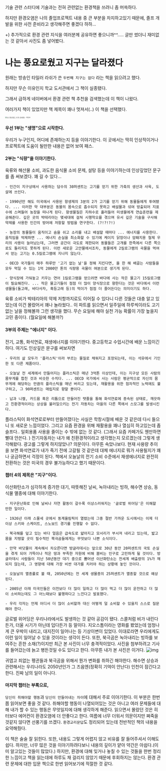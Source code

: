 기술 관련 스터디에 기술과는 전혀 관련없는 환경책을 쓰려니 좀 머쓱하다.

하지만 환경오염은 나의 졸업프로젝트 내용 중 큰 부분을 차지하고있기 때문에, 졸프 개발을 위한 사전 준비라고 생각해주면 좋겠다 하하...

+) 추가적으로 환경 관련 지식을 여러분께 공유하면 좋으니까^^.....  글만 썼더니 재미없는 것 같아서 사진도 좀 넣어봤다.

# 나는 풍요로웠고 지구는 달라졌다

원래는 방송인 타일러 라쉬가 쓴 ``두번째 지구는 없다`` 라는 책을 읽으려고 했다. 

하지만 무슨 이유인지  학교 도서관에서 그 책이 실종됐다.

그래서 급하게 네이버에서 환경 관련 책 추천을 검색했는데 이 책이 나왔다.

여러가지 책이 있었지만 책 제목이 꽤나 멋져서(..)  이 책을 선택했다.

<img src="http://image.yes24.com/goods/92285599/XL" alt="나는 풍요로웠고, 지구는 달라졌다 - YES24" style="zoom:30%;" />



#### 우선 1부는 "생명"으로 시작한다. 

우리가 누구인지, 어디에 존재하는지 등을 이야기한다. 이 곳에서는 딱히 인상적이거나 프로젝트에 도움이 될만한 내용은 없어 보여 패스.



#### 2부는 "식량"을 이야기한다. 

육류와 해산물 소비, 과도한 음식물 소비 문제, 설탕 등을 이야기하는데 인상깊었던 문구를 좀 써보겠다. 꽤 길 수 있다...

```
- 인간이 지구상에서 사용하는 담수의 30퍼센트는 고기를 얻기 위한 가축의 생산과 사육, 도살에 쓰인다.

- 1990년만 해도 미국에서 사용된 항생제의 3분의 2가 고기를 얻기 위해 동물들에게 투여됐다. ... 이러한 약 대부분은 동물의 몸속으로 흡수되지 못하고 배설물과 섞여 방출되어 지표수에 스며들어 농장을 떠나게 된다. 항생물질은 지하수로 흘러들어 미생물에게 연습훈련을 제공해준다. 깊은 곳의 박테리아는 몇세대에 걸쳐 시행착오를 겪으며 유서 깊은 기술을 구사해 약제를 사용한 인간의 방어에 저항할 방법을 연구한다. (?!?!?!)

- 농장의 동물들이 움직이고 숨을 쉬고 소리를 내고 배설할 때마다 ... 에너지를 사용한다. 움직임을 억제하면 ... 에너지 손실을 최소화할 수 있기에 케이지 닭장이나 암퇘지용 철제 우리의 사용이 늘어났는데, 그러면 공간이 극도로 제한되어 동물들은 고개를 한족에서 다른 쪽으로도 돌리지도 못하게 된다. 이런 새로운 고안물에서조차, 동물에게 2킬로그램의 곡물을 먹여서 얻는 고기는 0.5킬로그램에 지나지 않는다.

- OECD 국가들이 매주 하루만 '고기 없는 날'을 정해 지킨다면, 올 한 해 배곯는 사람들을 모두 먹일 수 있는 1억 2000만 톤의 식량용 곡물이 여분으로 생기게 된다.

- 양식장에 가둬놓고 키우는 연어 1킬로그램을 얻으려면 바다에 사는 작은 물고기 15킬로그램이 필요해진다. ... 작은 물고기들이 점점 더 많이 양식장으로 향한다는 것은 바다에서 이런 생물들(돌고래, 바다사자, 혹등고래 등)의 먹이가 점점 더 줄어든다는 의미이기도 하다.

```

육류 소비가 박테리아의 약제 저항까지로도 이어질 수 있다니 다른 것들은 대충 알고 있었는데 이건 몰랐어서 꽤나 놀라웠다.. 이 파트를 읽으면서 일주일에 하루씩이라도 고기 없는 날을 정해볼까 그런 생각을 했다. 무슨 요일에 해야 실천 가능 확률이 가장 높을지 고민 중이다. (월요일에 해볼까?)



#### 3부의 주제는 "에너지" 이다.  

전기, 교통, 화석연료, 재생에너지를 이야기한다. 중고등학교 수업시간에 배운 느낌이긴하다. 여기도 인상깊은 문구를 써보자면

```
- 우리의 삶 모두가 '플라스틱'이라 부르는 물질로 채워지고 포장되는데, 이는 석유에서 기인한 또 다른 제품이다.

- 오늘날 전 세계에서 만들어지는 플라스틱은 매년 3억톤 이상인데, 이는 지구상 모든 사람의 몸무게를 합친 것과 비슷한 수치다. ... OECD 국가에서 사는 사람은 평균적으로 자신의 몸무게에 해당하는 만큼의 플라스틱을 매년 버리고 있는데, 재활용을 위한 점차적인 노력에도 불구하고, 그 90퍼센트는 매립지로 향할 뿐이다.

- 납과 니켈, 카드뮴 혹은 리튬으로 만들어진 탯줄을 통해 화석연료에 종속된 상태로, 깨끗하고 친환경적이라는 상상을 불러일으키는 전기 자동차는 마을의 다른 쪽에서 스모그를 발생시킨다.
```

플라스틱이 화석연로로부터 만들어졌다는 사실은 학창시절에 배운 것 같은데 다시 들으니 또 새로운 느낌이었다. 그리고 요즘 환경을 위해 재활용을 꽤나 열심히 하고있는데 좀 슬프다.. 일회용품 사용을 줄이는 수 밖에 없는 것 같다. (그래서 요즘 카페가도 웬만하면 빨대 안쓴다. ) 전기자동차는 내가 왜 친환경적이라고 생각했는지 모르겠는데 그렇게 생각해왔다. 광고를 그렇게 하지않았나? 의문이다. 아무튼 속았나보다. 현재 사용량 추이을 보면 화석연료가 내가 죽기 전에 고갈될 것 같은데  대체 에너지로 뭐가 사용될지가 꽤나 궁금하면서 걱정이 된다. 책에서 오늘날의 전기 소비 수준에서 재생에너지로 완전히 전환하는 것은 미국의 경우 불가능하다고 했기 때문이다.



#### 챕터 4의 제목은 "지구"이다. 

이산화탄소가 심각하게 증가한 대기, 따뜻해진 날씨, 녹아내리는 빙하, 해수면 상승, 동식물 멸종에 대해 이야기한다. 

```
- 지구온난화로 인해 날씨나 자연 활동이 갈수록 이상스러워지는 '글로벌 위어딩'은 이해할 만한 일이다.

- 1926년 이래 스물세 곳에서 동계올림픽이 열렸는데 그중 절반 가까운 도시에서는 이제 더 이상 스키와 스케이트, 스노보드 경기를 진행할 수 없다.

- 북극해를 덮고 있는 바다 얼음은 급속도로 얇아지고 모서리가 부서져 내리고 있는데, 밟고 몸을 지탱할 곳이 필수적인 북극곰들에게는 무엇보다 나쁜 소식이다.

- 만약 바닷물이 계속해서 차오른다면 방글라데시는 앞으로 30년 동안 20퍼센트의 국토 손실을 겪게 되어 가뜩이나 적은 땅과 부족한 자원에 비해 붐비는 인구로 고민하게 될 것이다. 방글라데시 사람들이 지난 50년동안 대기 중으로 뿜어낸 이산화탄소는 전세계 배출량의 1%가 채 되지 않는데, 그 영향에 대해 가장 비싼 대가를 치러야 하는 상황에 놓인 것이다.

- 오늘날의 멸종률로 볼 때, 2050년에는 전 세계 생물종의 25퍼센트가 멸종할 것으로 예상된다.

- 2005년 이래 미국인들은 이전보다 더 많이 일하고 더 많이 먹고 더 많이 운전하고 더 많이 소비하는데도 그 어느때보다 불행하다고 느낀다고 발표했다.

- 우리 각자는 언제 어디서 더 많이 소비할까 대신 어떻게 덜 소비할 수 있을지 스스로 질문해야 한다.
```

글로벌 위어딩은 우리나라에서도 발생하는 것 같아 공감이 됐다. 스콜처럼 비가 내린다든가, 더울 시기가 아닌데 덥다든가 등 말이다. 지오스톰이라는 영화를 봤었는데 엄청나게 큰 우박이 내리고, 대지진이 일어나는 등 기상이변이 있었다. 이대로라면 우리에게도 이런 일이 일어날 수 있을 것이라는 생각이 든다. 또한, 북극곰은 녹아내리는 빙하를 보여주는 흔한 소재(?)이지만 최근 본 사진이 너무 충격적이었다. 사진을 첨부하려고 기사를 들어갔는데 늙고 병든것일 수도 있다고 한다. 아무튼 내가 본 사진은 이거다. ![img](https://imgnn.seoul.co.kr/img//upload/2015/09/17/SSI_20150917152447_V.jpg) 

귀엽고 죄없는 펭귄들과 북극곰을 위해서 뭔가 변화를 취하긴 해야한다. 해수면 상승과 관련해서는 우리나라도 2050년인가 그 즈음엔(정확히 기억이 안난다) 인천이 잠긴다고 한다. 진짜 남의 일이 아니다. 



#### 마지막 챕터는 부록으로, 

``당신이 취해야할 행동``과 ``당신이 만들어내는 차이``에 대해서 주로 이야기한다. 이 부분은 한번쯤 읽어보면 좋을 것 같다. 취해야할 행동이 나열되어있는 것은 아니고 여러 문제들에 대해 내가 할 수 있는 행동은 무엇일지에 대해 생각하게 해준다. 읽으면서 몰랐던 것은 히터보다 에어컨이 환경오염에 더 안좋다고 한다. 여름에 너무 더워서 의문이지만 쪄죽을것같지 않다면 선풍기를 쓰겠다. ``환경교리문답``도 정리되어 있는데 전반적인 책의 내용을 요약해줬다.  



이 책은 술술 잘 읽힌다. 또한, 내용도 그렇게 어렵지 않고 비유를 잘 들어주셔서 이해도 쉽다. 하지만, 너무 많은 것을 이야기하려다보니 내용의 깊이가 얕아 약간은 아쉽다.(이미 알고있는 것들이 많았다.) 하지만, 환경에 대해 잊거나 놓칠 수 있는 것들을 한번 정리한 느낌이고 책을 읽는데에 하루도 채 걸리지 않았기 때문에 후회하지는 않는다. 환경 관련 문제에 대한 입문 책으로 한번 읽어보기에 적절한 것 같다. 

